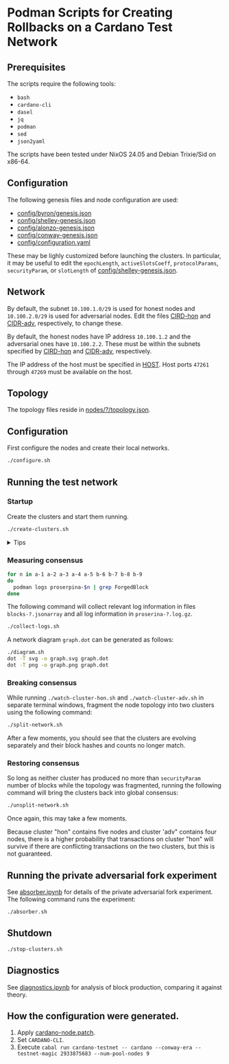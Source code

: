 # Podman Scripts for Creating Rollbacks on a Cardano Test Network


## Prerequisites

The scripts require the following tools:

- `bash`
- `cardano-cli`
- `dasel`
- `jq`
- `podman`
- `sed`
- `json2yaml`

The scripts have been tested under NixOS 24.05 and Debian Trixie/Sid on x86-64.

## Configuration

The following genesis files and node configuration are used:

- [config/byron/genesis.json](config/byron/genesis.json)
- [config/shelley-genesis.json](config/shelley-genesis.json)
- [config/alonzo-genesis.json](config/alonzo-genesis.json)
- [config/conway-genesis.json](config/conway-genesis.json)
- [config/configuration.yaml](config/configuration.yaml)

These may be lighly customized before launching the clusters. In particular, it may be useful to edit the `epochLength`, `activeSlotsCoeff`, `protocolParams`, `securityParam`, or `slotLength` of [config/shelley-genesis.json](config/shelley-genesis.json).

## Network

By default, the subnet `10.100.1.0/29` is used for honest nodes and `10.100.2.0/29` is used for adversarial nodes. Edit the files [CIRD-hon](CIRD-hon) and [CIDR-adv](CIDR-adv), respectively, to change these.

By default, the honest nodes have IP address `10.100.1.2` and the adversarial ones have `10.100.2.2`. These must be within the subnets specified by [CIRD-hon](CIRD-hon) and [CIDR-adv](CIDR-adv), respectively.

The IP address of the host must be specified in [HOST](HOST). Host ports `47261` through `47269` must be available on the host.


## Topology

The topology files reside in [nodes/?/topology.json](nodes/1/topology.json).


## Configuration

First configure the nodes and create their local networks.

```bash
./configure.sh
```

## Running the test network


### Startup

Create the clusters and start them running.

```bash
./create-clusters.sh
```

<details>
<summary>Tips</summary>

To download images from GitHub container registry, one needs to be authenticated with a proper token.

When running locally, it might be necessary to authenticate podman with such a token:

```bash
echo $GITHUB_TOKEN | podman login ghcr.io --username <username> --password-stdin
```

</details>

### Measuring consensus

```bash
for n in a-1 a-2 a-3 a-4 a-5 b-6 b-7 b-8 b-9
do
  podman logs proserpina-$n | grep ForgedBlock
done
```

The following command will collect relevant log information in files `blocks-?.jsonarray` and all log information in `proserina-?.log.gz`.

```bash
./collect-logs.sh
```

A network diagram `graph.dot` can be generated as follows:

```bash
./diagram.sh
dot -T svg -o graph.svg graph.dot
dot -T png -o graph.png graph.dot
```


### Breaking consensus

While running `./watch-cluster-hon.sh` and `./watch-cluster-adv.sh` in separate terminal windows, fragment the node topology into two clusters using the following command:

```bash
./split-network.sh
```

After a few moments, you should see that the clusters are evolving separately and their block hashes and counts no longer match.


### Restoring consensus

So long as neither cluster has produced no more than `securityParam` number of blocks while the topology was fragmented, running the following command will bring the clusters back into global consensus:

```bash
./unsplit-network.sh
```

Once again, this may take a few moments.

Because cluster "hon" contains five nodes and cluster 'adv" contains four nodes, there is a higher probability that transactions on cluster "hon" will survive if there are conflicting transactions on the two clusters, but this is not guaranteed.


## Running the private adversarial fork experiment

See [absorber.ipynb](absorber.ipynb) for details of the private adversarial fork experiment. The following command runs the experiment:

```bash
./absorber.sh
```


## Shutdown

```bash
./stop-clusters.sh
```


## Diagnostics

See [diagnostics.ipynb](diagnostics.ipynb) for analysis of block production, comparing it against theory.


## How the configuration were generated.

1. Apply [cardano-node.patch](cardano-node.patch).
2. Set `CARDANO-CLI`.
3. Execute `cabal run cardano-testnet -- cardano --conway-era --testnet-magic 2933875683 --num-pool-nodes 9`

